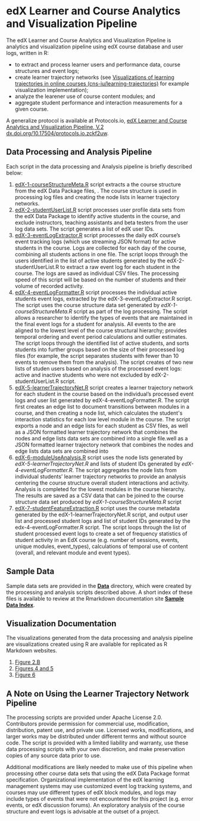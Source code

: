 # edX Learner and Course Analytics and Visualization Pipeline
The edX Learner and Course Analytics and Visualization Pipeline is analytics and visualization pipeline using edX course database and user logs, written in R:

* to extract and process learner users and performance data, course structures and event logs;
* create learner trajectory networks (see [Visualizations of learning trajectories in online courses (cns-iu/learning-trajectories)](https://github.com/cns-iu/learning-trajectories) for example visualization implementation);
* analyze the learener use of course content modules; and 
* aggregate student performance and interaction measurements for a given course.

A generalize protocol is available at Protocols.io, [edX Learner and Course Analytics and Visualization Pipeline, V.2](https://www.protocols.io/view/edx-learner-and-course-analytics-and-visualization-zckf2uw) [dx.doi.org/10.17504/protocols.io.zckf2uw](dx.doi.org/10.17504/protocols.io.zckf2uw).

## Data Processing and Analysis Pipeline
Each script in the data processing and Analysis pipeline is briefly described below:
1.	[edX-1-courseStructureMeta.R](https://github.com/mginda/edx-learnertrajectorynetpipeline/blob/master/edX-1-courseStructureMeta.R) script extracts a the course structure from the edX Data Package files, . The course structure is used in processing log files and creating the node lists in learner trajectory networks. 
2.	[edX-2-studentUserList.R](https://github.com/mginda/edx-learnertrajectorynetpipeline/blob/master/edX-2-studentUserList.R) 	script processes user profile data sets from the edX Data Package to identify active students in the course, and exclude instructors, teaching assistants and beta testers from the user log data sets. The script generates a list of edX user IDs.
3.	[edX-3-eventLogExtractor.R](https://github.com/mginda/edx-learnertrajectorynetpipeline/blob/master/edX-3-eventLogExtractor.R) script processes the daily edX course’s event tracking logs (which use streaming JSON format) for active students in the course. Logs are collected for each day of the course, combining all students actions in one file. The script loops through the users identified in the list of active students generated by the edX-2-studentUserList.R to extract a raw event log for each student in the course. The logs are saved as individual CSV files. The processing speed of this script will be based on the number of students and their volume of recorded activity. 
4.	[edX-4-eventLogFormatter.R](https://github.com/mginda/edx-learnertrajectorynetpipeline/blob/master/edX-4-eventLogFormatter.R) script processes the individual active students event logs, extracted by the edX-3-eventLogExtractor.R script. The script uses the course structure data set generated by *edX-1-courseStructureMeta.R* script as part of the log processing. 
The script allows a researcher to identify the types of events that are maintained in the final event logs for a student for analysis. All events to the are aligned to the lowest level of the course structural hierarchy; provides temporal ordering and event period calculations and outlier estimates. The script loops through the identified list of active students, and sorts students into further groups based on the size of their processed log files (for example, the script separates students with fewer than 10 events to remove them from the analysis). The script creates of two new lists of studen users based on analysis of the processed event logs: active and inactive students who were not excluded by edX-2-studentUserList.R script.
5.	[edX-5-learnerTrajectoryNet.R](https://github.com/mginda/edx-learnertrajectorynetpipeline/blob/master/edX-5-learnerTrajectoryNet.R)  script creates a learner trajectory network for each student in the course based on the individual’s processed event logs and user list generated by edX-4-eventLogFormatter.R. The script first creates an edge list to document transitions between modules in a course, and then creating a node list, which calculates the student's interaction statistics for each low level module in the course. The script exports a node and an edge lists for each student as CSV files, as well as a JSON formatted learner trajectory network that combines the nodes and edge lists data sets are combined into a single file.well as a JSON formatted learner trajectory network that combines the nodes and edge lists data sets are combined into 
6.	[edX-6-moduleUseAnalysis.R](https://github.com/mginda/edx-learnertrajectorynetpipeline/blob/master/edX-6-moduleUseAnalysis.R) script uses the node lists generated by *edX-5-learnerTrajectoryNet.R* and lists of student IDs generated by *edX-4-eventLogFormatter.R*. The script aggregates the node lists from individual students’ learner trajectory networks to provide an analysis centering the course structure overall student interactions and activity. Analysis is completed for the lowest modules in the course hierarchy. The results are saved as a CSV data that can be joined to the course structure data set produced by *edX-1-courseStructureMeta.R* script
7.	[edX-7-studentFeatureExtraction.R](https://github.com/mginda/edx-learnertrajectorynetpipeline/blob/master/edX-7-studentFeatureExtraction.R) script uses the course metadata generated by the edX-1-learnerTrajectoryNet.R script, and output user list and processed student logs and list of student IDs generated by the edx-4-eventLogFormatter.R script. The script loops through the list of student processed event logs to create a set of frequency statistics of student activity in an EdX course (e.g. number of sessions, events, unique modules, event_types), calculations of temporal use of content (overall, and relevant module and event types).

## Sample Data
Sample data sets are provided in the **[Data](https://github.com/cns-iu/edx-learnertrajectorynetpipeline/tree/master/data)** directory, which were created by the processing and analysis scripts described above. A short index of these files is available to review at the Rmarkdown documentation site **[Sample Data Index](https://cns-iu.github.io/edx-learnertrajectorynetpipeline/index.html)**.

## Visualization Documentation
The visualizations generated from the data processing and analysis pipeline are visualizations created using R are available for replicated as R Markdown websites. 
1. [Figure 2.B](https://cns-iu.github.io/edx-learnertrajectorynetpipeline/edx-8-figure2-B.html)
2. [Figures 4 and 5](https://cns-iu.github.io/edx-learnertrajectorynetpipeline/edx-8-figure4and5.html)
6. [Figure 6](https://cns-iu.github.io/edx-learnertrajectorynetpipeline/edx-8-figure6.html)

## A Note on Using the Learner Trajectory Network Pipeline
The processing scripts are provided under Apache License 2.0. Contributors provide permission for commercial use, modification, distribution, patent use, and private use.  Licensed works, modifications, and larger works may be distributed under different terms and without source code. The script is provided with a limited liability and warranty, use these data processing scripts with your own discretion, and make preservation copies of any source data prior to use.

Additional modifications are likely needed to make use of this pipeline when processing other course data sets that using the edX Data Package format specification. Organizational implementation of the edX learning management systems may use customized event log tracking systems, and courses may use different types of edX block modules, and logs may include types of events that were not encountered for this project (e.g. error events, or edX discussion forums). An exploratory analysis of the course structure and event logs is advisable at the outset of a project.
